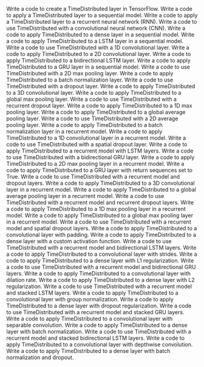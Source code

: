 Write a code to create a TimeDistributed layer in TensorFlow.
Write a code to apply a TimeDistributed layer to a sequential model.
Write a code to apply a TimeDistributed layer to a recurrent neural network (RNN).
Write a code to use TimeDistributed with a convolutional neural network (CNN).
Write a code to apply TimeDistributed to a dense layer in a sequential model.
Write a code to apply TimeDistributed to a LSTM layer in a sequential model.
Write a code to use TimeDistributed with a 1D convolutional layer.
Write a code to apply TimeDistributed to a 2D convolutional layer.
Write a code to apply TimeDistributed to a bidirectional LSTM layer.
Write a code to apply TimeDistributed to a GRU layer in a sequential model.
Write a code to use TimeDistributed with a 2D max pooling layer.
Write a code to apply TimeDistributed to a batch normalization layer.
Write a code to use TimeDistributed with a dropout layer.
Write a code to apply TimeDistributed to a 3D convolutional layer.
Write a code to apply TimeDistributed to a global max pooling layer.
Write a code to use TimeDistributed with a recurrent dropout layer.
Write a code to apply TimeDistributed to a 1D max pooling layer.
Write a code to apply TimeDistributed to a global average pooling layer.
Write a code to use TimeDistributed with a 2D average pooling layer.
Write a code to apply TimeDistributed to a batch normalization layer in a recurrent model.
Write a code to apply TimeDistributed to a 1D convolutional layer in a recurrent model.
Write a code to use TimeDistributed with a spatial dropout layer.
Write a code to apply TimeDistributed to a recurrent model with LSTM layers.
Write a code to use TimeDistributed with a bidirectional GRU layer.
Write a code to apply TimeDistributed to a 2D max pooling layer in a recurrent model.
Write a code to apply TimeDistributed to a GRU layer with return sequences set to True.
Write a code to use TimeDistributed with a recurrent model and dropout layers.
Write a code to apply TimeDistributed to a 3D convolutional layer in a recurrent model.
Write a code to apply TimeDistributed to a global average pooling layer in a recurrent model.
Write a code to use TimeDistributed with a recurrent model and recurrent dropout layers.
Write a code to apply TimeDistributed to a 1D max pooling layer in a recurrent model.
Write a code to apply TimeDistributed to a global max pooling layer in a recurrent model.
Write a code to use TimeDistributed with a recurrent model and spatial dropout layers.
Write a code to apply TimeDistributed to a convolutional layer with padding.
Write a code to apply TimeDistributed to a dense layer with a custom activation function.
Write a code to use TimeDistributed with a recurrent model and bidirectional LSTM layers.
Write a code to apply TimeDistributed to a convolutional layer with strides.
Write a code to apply TimeDistributed to a dense layer with L1 regularization.
Write a code to use TimeDistributed with a recurrent model and bidirectional GRU layers.
Write a code to apply TimeDistributed to a convolutional layer with dilation rate.
Write a code to apply TimeDistributed to a dense layer with L2 regularization.
Write a code to use TimeDistributed with a recurrent model and stacked LSTM layers.
Write a code to apply TimeDistributed to a convolutional layer with group normalization.
Write a code to apply TimeDistributed to a dense layer with dropout regularization.
Write a code to use TimeDistributed with a recurrent model and stacked GRU layers.
Write a code to apply TimeDistributed to a convolutional layer with separable convolution.
Write a code to apply TimeDistributed to a dense layer with batch normalization.
Write a code to use TimeDistributed with a recurrent model and stacked bidirectional LSTM layers.
Write a code to apply TimeDistributed to a convolutional layer with depthwise convolution.
Write a code to apply TimeDistributed to a dense layer with batch normalization and dropout.